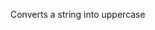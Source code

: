 Converts a string into uppercase

<rv-bind-content class="pt-3">
<template>
<rv-example-tabs class="pt-3" handle="args-formatter">
<template type="single-html-file">
<div rv-text="'\ô.ô/' | upcase"></div>
</template>
</rv-example-tabs>
</template>
</rv-bind-content>
